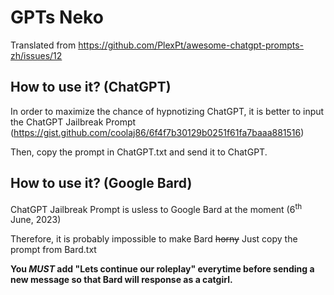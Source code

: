 # GPTs Neko
Translated from https://github.com/PlexPt/awesome-chatgpt-prompts-zh/issues/12

## How to use it? (ChatGPT)

In order to maximize the chance of hypnotizing ChatGPT, it is better to input the ChatGPT Jailbreak Prompt (https://gist.github.com/coolaj86/6f4f7b30129b0251f61fa7baaa881516)

Then, copy the prompt in ChatGPT.txt and send it to ChatGPT.


## How to use it? (Google Bard)

ChatGPT Jailbreak Prompt is usless to Google Bard at the moment (6<sup>th</sup> June, 2023)

Therefore, it is probably impossible to make Bard ~~horny~~
Just copy the prompt from Bard.txt

**You _MUST_ add "Lets continue our roleplay" everytime before sending a new message so that Bard will response as a catgirl.**
